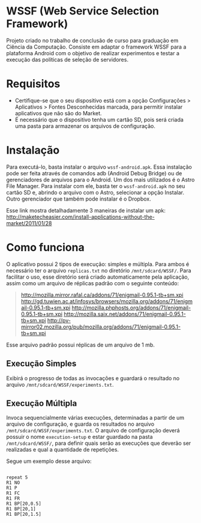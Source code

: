 <h1>WSSF (Web Service Selection Framework)</h1>

Projeto criado no trabalho de conclusão de curso para graduação em Ciência da Computação.
Consiste em adaptar o framework WSSF para a plataforma Android com o objetivo de realizar experimentos e testar a execução das políticas de seleção de servidores.


# Requisitos
 - Certifique-se que o seu dispositivo está com a opção Configurações > Aplicativos > Fontes Desconhecidas marcada, para permitir instalar aplicativos que não são do Market.
 - É necessário que o dispositivo tenha um cartão SD, pois será criada uma pasta para armazenar os arquivos de configuração.

# Instalação

Para executá-lo, basta instalar o arquivo `wssf-android.apk`. Essa instalação pode ser feita através de comandos adb (Android Debug Bridge) ou de gerenciadores de arquivos para o Android.
Um dos mais utilizados é o Astro File Manager. Para instalar com ele, basta ter o `wssf-android.apk` no seu cartão SD e, abrindo o arquivo com o Astro, selecionar a opção Instalar.
Outro gerenciador que também pode instalar é o Dropbox.

Esse link mostra detalhadamente 3 maneiras de instalar um apk:
http://maketecheasier.com/install-applications-without-the-market/2011/01/28

# Como funciona

O aplicativo possui 2 tipos de execução: simples e múltipla. Para ambos é necessário ter o arquivo `replicas.txt` no diretório `/mnt/sdcard/WSSF/`. Para facilitar o uso, esse diretório será criado automaticamente pela aplicação, assim como um arquivo de réplicas padrão com o seguinte conteúdo:

 > http://mozilla.mirror.rafal.ca/addons/71/enigmail-0.95.1-tb+sm.xpi
 > http://gd.tuwien.ac.at/infosys/browsers/mozilla.org/addons/71/enigmail-0.95.1-tb+sm.xpi
 > http://mozilla.phphosts.org/addons/71/enigmail-0.95.1-tb+sm.xpi
 > http://mozilla.saix.net/addons/71/enigmail-0.95.1-tb+sm.xpi
 > http://pv-mirror02.mozilla.org/pub/mozilla.org/addons/71/enigmail-0.95.1-tb+sm.xpi


Esse arquivo padrão possui réplicas de um arquivo de 1 mb.

## Execução Simples
 Exibirá o progresso de todas as invocações e guardará o resultado no arquivo `/mnt/sdcard/WSSF/experiments.txt`.

## Execução Múltipla
Invoca sequencialmente várias execuções, determinadas a partir de um arquivo de configuração, e guarda os resultados no arquivo `/mnt/sdcard/WSSF/experiments.txt`.
O arquivo de configuração deverá possuir o nome `execution-setup` e estar guardado na pasta `/mnt/sdcard/WSSF/`, para definir quais serão as execuções que deverão ser realizadas e qual a quantidade de repetições.
 
Segue um exemplo desse arquivo:

<code>
repeat 5
R1 NO
R1 P
R1 FC
R1 FR
R1 BP[20,0.5]
R1 BP[20,1]
R1 BP[20,1.5]
</code>
